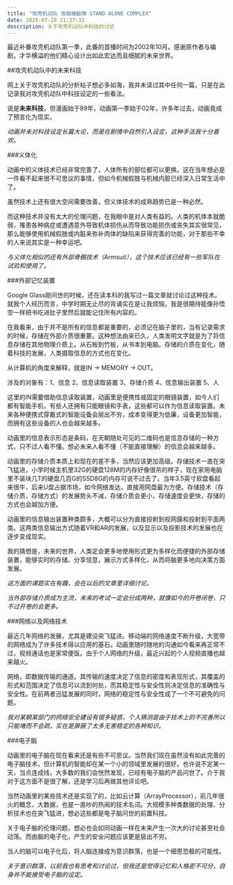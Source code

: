 ```yaml
---
title: "攻壳机动队 攻殻機動隊 STAND ALONE COMPLEX"
date: 2015-07-28 21:27:31
description: 关于攻壳机动队中科技的讨论
---
```


最近补番攻壳机动队第一季，此番的首播时间为2002年10月。感谢原作者与编剧，才华横溢的他们精心设计出如此宏达而且细腻的未来世界。

##攻壳机动队中的未来科技

网上关于攻壳机动队的分析帖子想必多如海，我并未读过其中任何一篇，只是在此记录我对攻壳机动队中科技设定的一些看法。

说是**未来科技**，但漫画始于89年，动画第一季始于02年，许多年过去，动画竟成了预言化为现实。

*动画并未对科技设定长篇大论，而是在剧情中自然引入设定，这种手法我十分喜欢。*

###义体化

动画中的义体技术已经非常完善了，人体所有的部位都可以更换。这在当年想必是一件看不起来很不可思议的事情，但如今机械假肢与机械内脏已经深入日常生活中了。

虽然技术上还有很大空间需要改善，但义体技术的成熟趋势已是一种必然。

而这种技术并没有太大的伦理问题，在我眼中是对人类有益的。人类的机体本就脆弱，罹患各种病症或遭遇意外导致机体损伤从而导致功能损伤或丧失其实很常见，那么能够使用机械假肢或内脏来弥补肉体的缺陷来获得完善的功能，对于那些不幸的人来说其实是一种幸运吧。

*与义体化相似的还有外部骨骼技术（Armsuit），这个技术应该已经有一些军队在试验和使用了。*

###外部记忆装置

Google Glass刚问世的时候，还在读本科的我写过一篇文章就讨论过这种技术。就我个人经历而言，中学时期无止尽的背诵实在是让我烦恼，我是很期待能像孙悟空一样把书吃进肚子里然后就能记住所有内容的。

在我看来，由于并不是所有的信息都是重要的，必须记在脑子里的，当有记录需求的时候，存储在外部介质很重要。这种想法由来已久，人类发明文字就是为了将信息存储在其他物理介质上。从石板到竹板，从书本到电脑。存储的介质在变化，随着科技的发展，人类摄取信息的方式也在变化。

从计算机的角度来解释，就是IN -> MEMORY -> OUT。

涉及的对象有：1、信息 2、信息读取装置 3、存储介质 4、信息输出装置 5、人

这里的IN需要借助信息读取装置，动画里是便携性或固定的眼镜装置，如今人们都有智能手机，有些人还拥有只能眼镜和手表，这些都可以作为信息读取装置。未来各种便携式穿戴式的智能设备会层出不穷，成本变得更为低廉，设备更加智能，而拥有这些设备的人也会越来越多。

动画里的信息表示形态是条码，在天朝随处可见的二维码也是信息存储的一种方式，只不过人看不懂。想必未来人看不懂（不能直接理解）的信息会越来越多。

动画里的存储介质本质上和现在的差不多，当然应该更加高级。存储技术一直在突飞猛进，小学时候主机里32G的硬盘128M的内存好像很吊的样子，现在家用电脑里不装块几T的硬盘几百G的SSD8G的内存可说不过去了。当年3.5英寸软盘看起来很牛，后来U盘占据市场，如今网络发达，直接用网盘最为方便。存储技术（存储介质，存储方式）的发展势头不减，存储介质会更小，存储速度会更快，存储的方式也会越加方便。

动画里的信息输出装置种类颇多，大概可以分为直接投射到视网膜和投射到平面两类。这两类信息输出方式随着VR和AR的发展，以及显示以及投影技术的发展也在逐步变成现实。

我的猜想是，未来的世界，人类定会更多地使用形式更为多样化而便捷的外部存储装置，能够实时的存储、分享信息，展示方式多样化，从而将脑更多地向决策方面发展。

*这方面的课题实在有趣，会在以后的文章里详细讨论。*

*当外部存储介质成为主流，未来的考试一定会分成两种，就像如今的开卷闭卷，只不过开卷的会更多。*

###网络以及网络技术

最近几年网络的发展，尤其是建设突飞猛进。移动端的网络速度不断升级，大宽带的网络成为了许多技术得以应用的基石。动画里随时随地的沟通如今看来再正常不过，视频通话也是家常便饭。由于个人网络的升级，最近兴起的个人视频直播也越来越火。

网络，即数据传输的通道。其传输的速度决定了信息的密度和表现形式，其覆盖的形式和范围决定了信息可以流到何处，而其稳定性与安全性则决定信息的准确性与安全性。在前两者迅猛发展的同时，网络的稳定性与安全性成了一个不可避免的问题。

*我对某朝某部门的网络安全建设有很多疑惑，个人猜测是由于技术上的不完善所以只能堵而不会疏，实在是屏蔽了太多无害稳定的各种知识。*

###电子脑

动画里的电子脑在现在看来还是有些不可思议。当然我们现在虽然没有如此完善的电子脑技术，但计算机的智能却在某一个小的领域里发展的很好。也许说不定某一天，当点连成线，大多数的我们会恍然发现，已经有电子脑的产品问世了。介于我对于这方面不是很了解，还是学习后再做其他评论吧。

当然动画里的某些技术还是实现了的，比如云计算（ArrayProcessor），前几年很火的概念，大数据，也是一直吵的热闹的技术名词。大规模多种类数据的处理、分析技术也在突飞猛进，想必这些都是电子脑问世的前置科技。

关于电子脑的伦理问题，想必也会如同动画一样在未来产生一次大的讨论甚至社会动荡。而由脑的电子化，产生的安全问题应该更是层出不穷。

当人的脑可以电子化后，将人脑连接成为意识群落，也是一个细思恐极的可能性。

*关于意识群落，以前我也有思考和讨论过，但我还是觉得记忆和人格密不可分，自身并不能接受电子脑的设定。*
